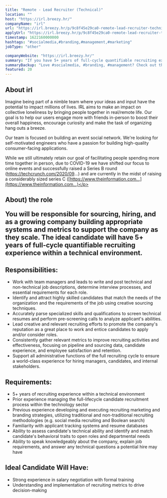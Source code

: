 ```yaml
---
title: "Remote - Lead Recruiter (Technical)"
location: ""
host: "https://irl.breezy.hr/"
companyName: "irl"
url: "https://irl.breezy.hr/p/9c8f45e29ca0-remote-lead-recruiter-technical"
applyUrl: "https://irl.breezy.hr/p/9c8f45e29ca0-remote-lead-recruiter-technical/apply"
timestamp: 1622160000000
hashtags: "#socialmedia,#branding,#management,#marketing"
jobType: "other"

companyWebsite: "https://irl.breezy.hr/"
summary: "If you have 5+ years of full-cycle quantifiable recruiting experience within a technical environment, Irl is looking for someone with your skillset."
summaryBackup: "Love #socialmedia, #branding, #management? Check out this job post!"
featured: 20
---
```


## About irl

Imagine being part of a nimble team where your ideas and input have the potential to impact millions of lives. IRL aims to make an impact on collective loneliness by bringing people together in real/remote life. Our goal is to help our users engage more with friends in-person to boost their overall happiness, encourage curiosity and make the task of organizing hang outs a breeze.

Our team is focused on building an event social network. We're looking for self-motivated engineers who have a passion for building high-quality consumer-facing applications.

While we still ultimately retain our goal of facilitating people spending more time together in person, due to COVID-19 we have shifted our focus to online events and successfully raised a Series B round (https://techcrunch.com/2020/09...) and are currently in the midst of raising a considerably sized series C ([https://www.theinformation.com...](https://www.theinformation.com...)</p><h2>About) the role

You will be responsible for sourcing, hiring, and as a growing company building appropriate systems and metrics to support the company as they scale. The ideal candidate will have 5+ years of full-cycle quantifiable recruiting experience within a technical environment.

## Responsibilities:

*   Work with team managers and leads to write and post technical and non-technical job descriptions, determine interview processes, and essential requirements for each role.
*   Identify and attract highly skilled candidates that match the needs of the organization and the requirements of the job using creative sourcing techniques.
*   Accurately parse specialized skills and qualifications to screen technical resumes and perform pre-screening calls to analyze applicant's abilities.
*   Lead creative and relevant recruiting efforts to promote the company's reputation as a great place to work and entice candidates to apply and/or consider roles.
*   Consistently gather relevant metrics to improve recruiting activities and effectiveness, focusing on pipeline and sourcing data, candidate experience, and employee satisfaction and retention.
*   Support all administrative functions of the full recruiting cycle to ensure a world-class experience for hiring managers, candidates, and internal stakeholders.

## Requirements:

*   5+ years of recruiting experience within a technical environment
*   Prior experience managing the full-lifecycle candidate recruitment process within the technology sector
*   Previous experience developing and executing recruiting marketing and branding strategies, utilizing traditional and non-traditional recruiting methodologies (e.g. social media recruiting and Boolean search)
*   Familiarity with applicant tracking systems and resume databases
*   Ability to assess candidate's technical ability and identify and match candidate's behavioral traits to open roles and departmental needs
*   Ability to speak knowledgeably about the company, explain job requirements, and answer any technical questions a potential hire may have

## Ideal Candidate Will Have:

*   Strong experience in salary negotiation with formal training
*   Understanding and implementation of recruiting metrics to drive decision-making

